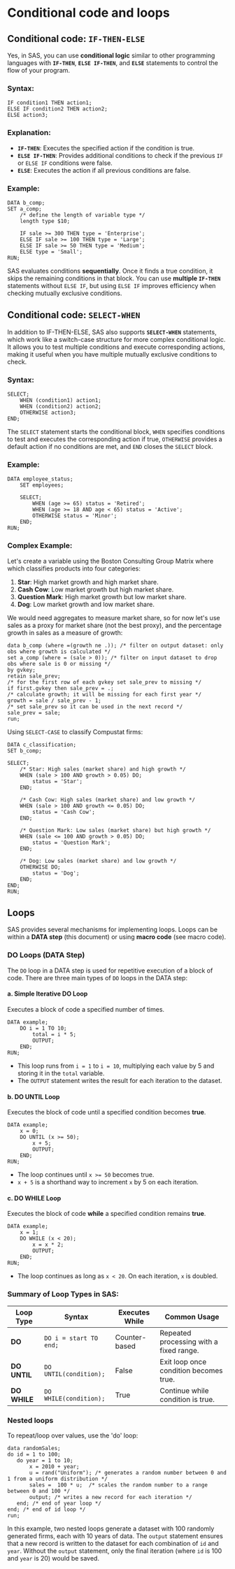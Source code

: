 # Conditional code and loops

## Conditional code: `IF-THEN-ELSE` <a name="ifthenelse"></a>

Yes, in SAS, you can use **conditional logic** similar to other programming languages with **`IF-THEN`**, **`ELSE IF-THEN`**, and **`ELSE`** statements to control the flow of your program.

### Syntax:
```sas
IF condition1 THEN action1;
ELSE IF condition2 THEN action2;
ELSE action3;
```

### Explanation:
- **`IF-THEN`**: Executes the specified action if the condition is true.
- **`ELSE IF-THEN`**: Provides additional conditions to check if the previous `IF` or `ELSE IF` conditions were false.
- **`ELSE`**: Executes the action if all previous conditions are false.

### Example:
```sas
DATA b_comp;
SET a_comp;
    /* define the length of variable type */
    length type $10;
    
    IF sale >= 300 THEN type = 'Enterprise';
    ELSE IF sale >= 100 THEN type = 'Large';
    ELSE IF sale >= 50 THEN type = 'Medium';
    ELSE type = 'Small';
RUN;
```

SAS evaluates conditions **sequentially**. Once it finds a true condition, it skips the remaining conditions in that block. You can use **multiple `IF-THEN`** statements without `ELSE IF`, but using `ELSE IF` improves efficiency when checking mutually exclusive conditions.


## Conditional code: `SELECT-WHEN` <a name="selectwhen"></a>

In addition to IF-THEN-ELSE, SAS also supports **`SELECT-WHEN`** statements, which work like a switch-case structure for more complex conditional logic. It allows you to test multiple conditions and execute corresponding actions, making it useful when you have multiple mutually exclusive conditions to check.

### Syntax:
```sas
SELECT;
    WHEN (condition1) action1;
    WHEN (condition2) action2;
    OTHERWISE action3;
END;
```

The `SELECT` statement starts the conditional block, `WHEN` specifies conditions to test and executes the corresponding action if true, `OTHERWISE` provides a default action if no conditions are met, and `END` closes the `SELECT` block.

### Example:
```sas
DATA employee_status;
    SET employees;

    SELECT;
        WHEN (age >= 65) status = 'Retired';
        WHEN (age >= 18 AND age < 65) status = 'Active';
        OTHERWISE status = 'Minor';
    END;
RUN;
```

### Complex Example:

Let's create a variable using the Boston Consulting Group Matrix where which classifies products into four categories:

1. **Star**: High market growth and high market share.
2. **Cash Cow**: Low market growth but high market share.
3. **Question Mark**: High market growth but low market share.
4. **Dog**: Low market growth and low market share.

We would need aggregates to measure market share, so for now let's use sales as a proxy for market share (not the best proxy), and the percentage growth in sales as a measure of growth:

```sas
data b_comp (where =(growth ne .)); /* filter on output dataset: only obs where growth is calculated */
set a_comp (where = (sale > 0)); /* filter on input dataset to drop obs where sale is 0 or missing */
by gvkey;
retain sale_prev;
/* for the first row of each gvkey set sale_prev to missing */
if first.gvkey then sale_prev = .;
/* calculate growth; it will be missing for each first year */
growth = sale / sale_prev - 1;
/* set sale_prev so it can be used in the next record */
sale_prev = sale;
run;
```

Using `SELECT-CASE` to classify Compustat firms:

```sas
DATA c_classification;
SET b_comp;

SELECT;
	/* Star: High sales (market share) and high growth */
	WHEN (sale > 100 AND growth > 0.05) DO;
		status = 'Star';
	END;

	/* Cash Cow: High sales (market share) and low growth */
	WHEN (sale > 100 AND growth <= 0.05) DO;
		status = 'Cash Cow';
	END;

	/* Question Mark: Low sales (market share) but high growth */
	WHEN (sale <= 100 AND growth > 0.05) DO;
		status = 'Question Mark';
	END;

	/* Dog: Low sales (market share) and low growth */
	OTHERWISE DO;
		status = 'Dog';
	END;
END;
RUN;
```

## Loops <a name="loops"></a>

SAS provides several mechanisms for implementing loops. Loops can be within a **DATA step** (this document) or using **macro code** (see macro code). 

### **DO Loops (DATA Step)**
The `DO` loop in a DATA step is used for repetitive execution of a block of code. There are three main types of `DO` loops in the DATA step:

#### a. **Simple Iterative DO Loop**
Executes a block of code a specified number of times.

```sas
DATA example;
    DO i = 1 TO 10;
        total = i * 5;
        OUTPUT;
    END;
RUN;
```
- This loop runs from `i = 1` to `i = 10`, multiplying each value by 5 and storing it in the `total` variable.
- The `OUTPUT` statement writes the result for each iteration to the dataset.

#### b. **DO UNTIL Loop**
Executes the block of code until a specified condition becomes **true**.

```sas
DATA example;
    x = 0;
    DO UNTIL (x >= 50);
        x + 5;
        OUTPUT;
    END;
RUN;
```
- The loop continues until `x >= 50` becomes true.
- `x + 5` is a shorthand way to increment `x` by 5 on each iteration.

#### c. **DO WHILE Loop**
Executes the block of code **while** a specified condition remains **true**.

```sas
DATA example;
    x = 1;
    DO WHILE (x < 20);
        x = x * 2;
        OUTPUT;
    END;
RUN;
```
- The loop continues as long as `x < 20`. On each iteration, `x` is doubled.


### Summary of Loop Types in SAS:

| Loop Type        | Syntax                  | Executes While | Common Usage                              |
|------------------|-------------------------|----------------|-------------------------------------------|
| **DO**           | `DO i = start TO end;`   | Counter-based  | Repeated processing with a fixed range.   |
| **DO UNTIL**     | `DO UNTIL(condition);`   | False          | Exit loop once condition becomes true.    |
| **DO WHILE**     | `DO WHILE(condition);`   | True           | Continue while condition is true.         |

### Nested loops

To repeat/loop over values, use the 'do' loop:

```SAS
data randomSales;
do id = 1 to 100;
   do year = 1 to 10;
	   x = 2010 + year;
	   u = rand("Uniform"); /* generates a random number between 0 and 1 from a uniform distribution */
	   sales =  100 * u;  /* scales the random number to a range between 0 and 100 */
	   output; /* writes a new record for each iteration */
   end; /* end of year loop */	  
end; /* end of id loop */
run;
```

In this example, two nested loops generate a dataset with 100 randomly generated firms, each with 10 years of data. The `output` statement ensures that a new record is written to the dataset for each combination of `id` and `year`. Without the `output` statement, only the final iteration (where `id` is 100 and `year` is 20) would be saved.



